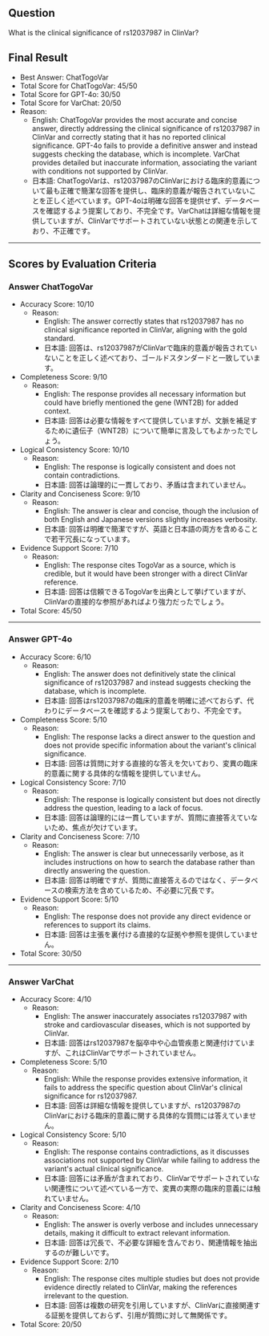 ## Question

What is the clinical significance of rs12037987 in ClinVar?

## Final Result

- Best Answer: ChatTogoVar
- Total Score for ChatTogoVar: 45/50
- Total Score for GPT-4o: 30/50
- Total Score for VarChat: 20/50
- Reason:
  - English: ChatTogoVar provides the most accurate and concise answer, directly addressing the clinical significance of rs12037987 in ClinVar and correctly stating that it has no reported clinical significance. GPT-4o fails to provide a definitive answer and instead suggests checking the database, which is incomplete. VarChat provides detailed but inaccurate information, associating the variant with conditions not supported by ClinVar.
  - 日本語: ChatTogoVarは、rs12037987のClinVarにおける臨床的意義について最も正確で簡潔な回答を提供し、臨床的意義が報告されていないことを正しく述べています。GPT-4oは明確な回答を提供せず、データベースを確認するよう提案しており、不完全です。VarChatは詳細な情報を提供していますが、ClinVarでサポートされていない状態との関連を示しており、不正確です。

---

## Scores by Evaluation Criteria

### Answer ChatTogoVar
- Accuracy Score: 10/10
  - Reason: 
    - English: The answer correctly states that rs12037987 has no clinical significance reported in ClinVar, aligning with the gold standard.
    - 日本語: 回答は、rs12037987がClinVarで臨床的意義が報告されていないことを正しく述べており、ゴールドスタンダードと一致しています。
- Completeness Score: 9/10
  - Reason: 
    - English: The response provides all necessary information but could have briefly mentioned the gene (WNT2B) for added context.
    - 日本語: 回答は必要な情報をすべて提供していますが、文脈を補足するために遺伝子（WNT2B）について簡単に言及してもよかったでしょう。
- Logical Consistency Score: 10/10
  - Reason: 
    - English: The response is logically consistent and does not contain contradictions.
    - 日本語: 回答は論理的に一貫しており、矛盾は含まれていません。
- Clarity and Conciseness Score: 9/10
  - Reason: 
    - English: The answer is clear and concise, though the inclusion of both English and Japanese versions slightly increases verbosity.
    - 日本語: 回答は明確で簡潔ですが、英語と日本語の両方を含めることで若干冗長になっています。
- Evidence Support Score: 7/10
  - Reason: 
    - English: The response cites TogoVar as a source, which is credible, but it would have been stronger with a direct ClinVar reference.
    - 日本語: 回答は信頼できるTogoVarを出典として挙げていますが、ClinVarの直接的な参照があればより強力だったでしょう。
- Total Score: 45/50

---

### Answer GPT-4o
- Accuracy Score: 6/10
  - Reason: 
    - English: The answer does not definitively state the clinical significance of rs12037987 and instead suggests checking the database, which is incomplete.
    - 日本語: 回答はrs12037987の臨床的意義を明確に述べておらず、代わりにデータベースを確認するよう提案しており、不完全です。
- Completeness Score: 5/10
  - Reason: 
    - English: The response lacks a direct answer to the question and does not provide specific information about the variant's clinical significance.
    - 日本語: 回答は質問に対する直接的な答えを欠いており、変異の臨床的意義に関する具体的な情報を提供していません。
- Logical Consistency Score: 7/10
  - Reason: 
    - English: The response is logically consistent but does not directly address the question, leading to a lack of focus.
    - 日本語: 回答は論理的には一貫していますが、質問に直接答えていないため、焦点が欠けています。
- Clarity and Conciseness Score: 7/10
  - Reason: 
    - English: The answer is clear but unnecessarily verbose, as it includes instructions on how to search the database rather than directly answering the question.
    - 日本語: 回答は明確ですが、質問に直接答えるのではなく、データベースの検索方法を含めているため、不必要に冗長です。
- Evidence Support Score: 5/10
  - Reason: 
    - English: The response does not provide any direct evidence or references to support its claims.
    - 日本語: 回答は主張を裏付ける直接的な証拠や参照を提供していません。
- Total Score: 30/50

---

### Answer VarChat
- Accuracy Score: 4/10
  - Reason: 
    - English: The answer inaccurately associates rs12037987 with stroke and cardiovascular diseases, which is not supported by ClinVar.
    - 日本語: 回答はrs12037987を脳卒中や心血管疾患と関連付けていますが、これはClinVarでサポートされていません。
- Completeness Score: 5/10
  - Reason: 
    - English: While the response provides extensive information, it fails to address the specific question about ClinVar's clinical significance for rs12037987.
    - 日本語: 回答は詳細な情報を提供していますが、rs12037987のClinVarにおける臨床的意義に関する具体的な質問には答えていません。
- Logical Consistency Score: 5/10
  - Reason: 
    - English: The response contains contradictions, as it discusses associations not supported by ClinVar while failing to address the variant's actual clinical significance.
    - 日本語: 回答には矛盾が含まれており、ClinVarでサポートされていない関連性について述べている一方で、変異の実際の臨床的意義には触れていません。
- Clarity and Conciseness Score: 4/10
  - Reason: 
    - English: The answer is overly verbose and includes unnecessary details, making it difficult to extract relevant information.
    - 日本語: 回答は冗長で、不必要な詳細を含んでおり、関連情報を抽出するのが難しいです。
- Evidence Support Score: 2/10
  - Reason: 
    - English: The response cites multiple studies but does not provide evidence directly related to ClinVar, making the references irrelevant to the question.
    - 日本語: 回答は複数の研究を引用していますが、ClinVarに直接関連する証拠を提供しておらず、引用が質問に対して無関係です。
- Total Score: 20/50